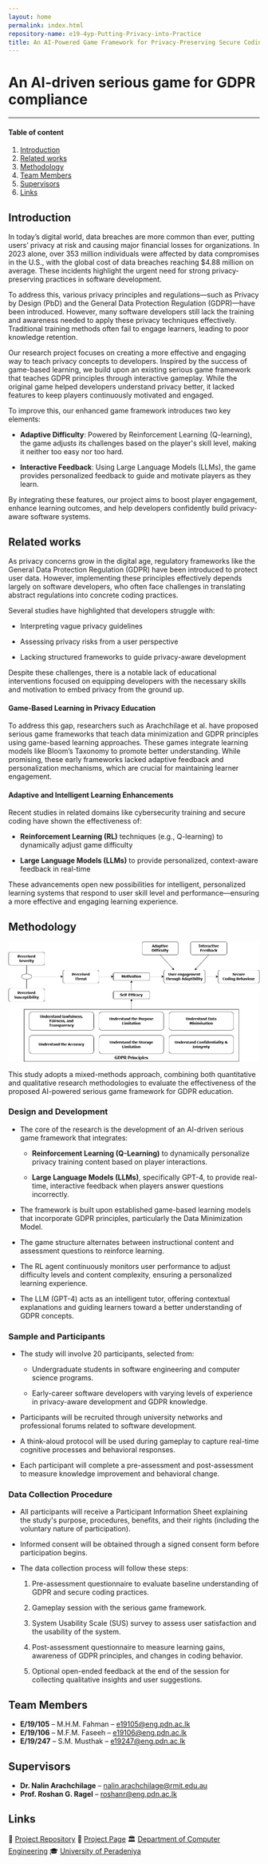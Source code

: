```yaml
---
layout: home
permalink: index.html
repository-name: e19-4yp-Putting-Privacy-into-Practice
title: An AI-Powered Game Framework for Privacy-Preserving Secure Coding
---
```


# An AI-driven serious game for GDPR compliance

---

#### Table of content

<!-- 1. [Abstract](#abstract)
2. [Introduction](#introduction)
3. [Related works](#related-works)
4. [Methodology](#methodology)
5. [Experiment Setup and Implementation](#experiment-setup-and-implementation)
6. [Results and Analysis](#results-and-analysis)
7. [Conclusion](#conclusion)
8. [Publications](#publications)
9. [Team Members](#team-members)
10. [Supervisors](#supervisors)
11. [Links](#links) -->

1. [Introduction](#introduction)
2. [Related works](#related-works)
3. [Methodology](#methodology)
4. [Team Members](#team-members)
5. [Supervisors](#supervisors)
6. [Links](#links)

<!-- ## Abstract -->

## Introduction

In today’s digital world, data breaches are more common than ever, putting users’ privacy at risk and causing major financial losses for organizations. In 2023 alone, over 353 million individuals were affected by data compromises in the U.S., with the global cost of data breaches reaching $4.88 million on average. These incidents highlight the urgent need for strong privacy-preserving practices in software development.

To address this, various privacy principles and regulations—such as Privacy by Design (PbD) and the General Data Protection Regulation (GDPR)—have been introduced. However, many software developers still lack the training and awareness needed to apply these privacy techniques effectively. Traditional training methods often fail to engage learners, leading to poor knowledge retention.

Our research project focuses on creating a more effective and engaging way to teach privacy concepts to developers. Inspired by the success of game-based learning, we build upon an existing serious game framework that teaches GDPR principles through interactive gameplay. While the original game helped developers understand privacy better, it lacked features to keep players continuously motivated and engaged.

To improve this, our enhanced game framework introduces two key elements:

- **Adaptive Difficulty**: Powered by Reinforcement Learning (Q-learning), the game adjusts its challenges based on the player's skill level, making it neither too easy nor too hard.

- **Interactive Feedback**: Using Large Language Models (LLMs), the game provides personalized feedback to guide and motivate players as they learn.

By integrating these features, our project aims to boost player engagement, enhance learning outcomes, and help developers confidently build privacy-aware software systems.

## Related works

As privacy concerns grow in the digital age, regulatory frameworks like the General Data Protection Regulation (GDPR) have been introduced to protect user data. However, implementing these principles effectively depends largely on software developers, who often face challenges in translating abstract regulations into concrete coding practices.

Several studies have highlighted that developers struggle with:

- Interpreting vague privacy guidelines

- Assessing privacy risks from a user perspective

- Lacking structured frameworks to guide privacy-aware development

Despite these challenges, there is a notable lack of educational interventions focused on equipping developers with the necessary skills and motivation to embed privacy from the ground up.

#### Game-Based Learning in Privacy Education

To address this gap, researchers such as Arachchilage et al. have proposed serious game frameworks that teach data minimization and GDPR principles using game-based learning approaches. These games integrate learning models like Bloom’s Taxonomy to promote better understanding. While promising, these early frameworks lacked adaptive feedback and personalization mechanisms, which are crucial for maintaining learner engagement.

#### Adaptive and Intelligent Learning Enhancements

Recent studies in related domains like cybersecurity training and secure coding have shown the effectiveness of:

- **Reinforcement Learning (RL)** techniques (e.g., Q-learning) to dynamically adjust game difficulty

- **Large Language Models (LLMs)** to provide personalized, context-aware feedback in real-time

These advancements open new possibilities for intelligent, personalized learning systems that respond to user skill level and performance—ensuring a more effective and engaging learning experience.

## Methodology

![Image](./images/chart.png)

This study adopts a mixed-methods approach, combining both quantitative and qualitative research methodologies to evaluate the effectiveness of the proposed AI-powered serious game framework for GDPR education.

### Design and Development

- The core of the research is the development of an AI-driven serious game framework that integrates:

  - **Reinforcement Learning (Q-Learning)** to dynamically personalize privacy training content based on player interactions.

  - **Large Language Models (LLMs)**, specifically GPT-4, to provide real-time, interactive feedback when players answer questions incorrectly.

- The framework is built upon established game-based learning models that incorporate GDPR principles, particularly the Data Minimization Model.

- The game structure alternates between instructional content and assessment questions to reinforce learning.

- The RL agent continuously monitors user performance to adjust difficulty levels and content complexity, ensuring a personalized learning experience.

- The LLM (GPT-4) acts as an intelligent tutor, offering contextual explanations and guiding learners toward a better understanding of GDPR concepts.

### Sample and Participants

- The study will involve 20 participants, selected from:

  - Undergraduate students in software engineering and computer science programs.

  - Early-career software developers with varying levels of experience in privacy-aware development and GDPR knowledge.

- Participants will be recruited through university networks and professional forums related to software development.

- A think-aloud protocol will be used during gameplay to capture real-time cognitive processes and behavioral responses.

- Each participant will complete a pre-assessment and post-assessment to measure knowledge improvement and behavioral change.

### Data Collection Procedure

- All participants will receive a Participant Information Sheet explaining the study's purpose, procedures, benefits, and their rights (including the voluntary nature of participation).

- Informed consent will be obtained through a signed consent form before participation begins.

- The data collection process will follow these steps:

  1. Pre-assessment questionnaire to evaluate baseline understanding of GDPR and secure coding practices.

  2. Gameplay session with the serious game framework.

  3. System Usability Scale (SUS) survey to assess user satisfaction and the usability of the system.

  4. Post-assessment questionnaire to measure learning gains, awareness of GDPR principles, and changes in coding behavior.

  5. Optional open-ended feedback at the end of the session for collecting qualitative insights and user suggestions.

<!-- ## Experiment Setup and Implementation

## Results and Analysis

## Conclusion

## Publications -->

## Team Members

- **E/19/105** – M.H.M. Fahman – [e19105@eng.pdn.ac.lk](mailto:e19105@eng.pdn.ac.lk)
- **E/19/106** – M.F.M. Faseeh – [e19106@eng.pdn.ac.lk](mailto:e19106@eng.pdn.ac.lk)
- **E/19/247** – S.M. Musthak – [e19247@eng.pdn.ac.lk](mailto:e19247@eng.pdn.ac.lk)

## Supervisors

- **Dr. Nalin Arachchilage** – [nalin.arachchilage@rmit.edu.au](mailto:nalin.arachchilage@rmit.edu.au)
- **Prof. Roshan G. Ragel** – [roshanr@eng.pdn.ac.lk](mailto:roshanr@eng.pdn.ac.lk)

## Links

🔗 [Project Repository](https://github.com/cepdnaclk/e19-4yp-Putting-Privacy-into-Practice)
🔗 [Project Page](https://cepdnaclk.github.io/e19-4yp-Putting-Privacy-into-Practice)
🏛️ [Department of Computer Engineering](http://www.ce.pdn.ac.lk/)
🎓 [University of Peradeniya](https://eng.pdn.ac.lk/)

[//]: # "Note: Uncomment each once you uploaded the files to the repository"

<!-- 1. [Semester 7 report](./) -->
<!-- 2. [Semester 7 slides](./) -->
<!-- 3. [Semester 8 report](./) -->
<!-- 4. [Semester 8 slides](./) -->
<!-- 5. Author 1, Author 2 and Author 3 "Research paper title" (2021). [PDF](./). -->
